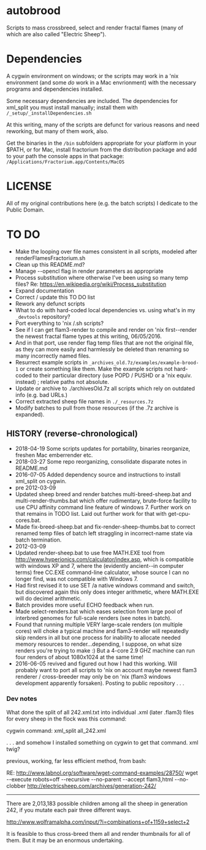 # autobrood
Scripts to mass crossbreed, select and render fractal flames (many of which are also called "Electric Sheep").

# Dependencies
A cygwin environment on windows; or the scripts may work in a 'nix environment (and some _do_ work in a Mac envrionment) with the necessary programs and dependencies installed.

Some necessary dependencies are included. The dependencies for xml_split you must install manually; install them with `/_setup/_installDependencies.sh`

At this writing, many of the scripts are defunct for various reasons and need reworking, but many of them work, also.

Get the binaries in the `/bin` subfolders appropriate for your platform in your $PATH, or for Mac, install fractorium from the distribution package and add to your path the console apps in that package: `/Applications/Fractorium.app/Contents/MacOS`

# LICENSE
All of my original contributions here (e.g. the batch scripts) I dedicate to the Public Domain.

# TO DO
- Make the looping over file names consistent in all scripts, modeled after renderFlamesFractorium.sh
- Clean up this README.md?
- Manage --opencl flag in render parameters as appropriate
- Process substitution where otherwise I've been using so many temp files? Re:
https://en.wikipedia.org/wiki/Process_substitution
- Expand documentation
- Correct / update this TO DO list
- Rework any defunct scripts
- What to do with hard-coded local dependencies vs. using what's in my `_devtools` repository?
- Port everything to 'nix /.sh scripts?
- See if I can get flam3-render to compile and render on 'nix first--render the newest fractal flame types at this writing, 06/05/2016.
 - And in that port, use render flag temp files that are not the original file, as they can more easily and harmlessly be deleted than renaming so many incorrectly named files.
- Resurrect example scripts in `_archives_old.7z/examples/example-brood-1` or create something like them. Make the example scripts not hard-coded to their particular directory (use POPD / PUSHD or a 'nix equiv. instead) ; relative paths not absolute.
- Update or archive to ./archivesOld.7z all scripts which rely on outdated info (e.g. bad URLs.)
- Correct extracted sheep file names in `./_resources.7z`
- Modify batches to pull from those resources (if the .7z archive is expanded).

## HISTORY (reverse-chronological)

- 2018-04-19 Some scripts updates for portability, binaries reorganize, freshen Mac emberrender etc.
- 2018-03-27 Some repo reorganizing, consolidate disparate notes in README.md
- 2016-07-05 Added dependency source and instructions to install xml_split on cygwin.
- pre 2012-03-09
 - Updated sheep breed and render batches multi-breed-sheep.bat and multi-render-thumbs.bat which offer rudimentary, brute-force facility to use CPU affinity command line feature of windows 7. Further work on that remains in TODO list. Laid out further work for that with get-cpu-cores.bat.
- Made fix-breed-sheep.bat and fix-render-sheep-thumbs.bat to correct renamed temp files of batch left straggling in incorrect-name state via batch termination.
- 2012-03-09
 - Updated render-sheep.bat to use free MATH.EXE tool from http://www.hyperionics.com/calculator/index.asp, which is compatible with windows XP and 7, where the (evidently ancient--in computer terms) free CC.EXE command-line calculator, whose source I can no longer find, was not compatible with Windows 7.
 - Had first revised it to use SET /a native windows command and switch, but discovered again this only does integer arithmetic, where MATH.EXE will do decimel arithmetic.
 - Batch provides more useful ECHO feedback when run.
 - Made select-renders.bat which eases selection from large pool of interbred genomes for full-scale renders (see notes in batch).
 - Found that running multiple VERY large-scale renders (on multiple cores) will choke a typical machine and flam3-render will repeatedly skip renders in all but one process for inability to allocate needed memory resources to render...depending, I suppose, on what size renders you're trying to make :) But a 4-core 2.9 GHZ machine can run four renders of about 1080x1024 at the same time!
- 2016-06-05 revived and figured out how I had this working. Will probably want to port all scripts to 'nix on account maybe newest flam3 renderer / cross-breeder may only be on 'nix (flam3 windows development apparently forsaken). Posting to public repository . . .

### Dev notes
What done the split of all 242.xml.txt into individual .xml (later .flam3) files for every sheep in the flock was this command:

cygwin command:
xml_split all_242.xml

. . . and somehow I installed something on cygwin to get that command. xml twig?

previous, working, far less efficient method, from bash:

RE: http://www.labnol.org/software/wget-command-examples/28750/
wget --execute robots=off --recursive --no-parent --accept flam3,html --no-clobber http://electricsheep.com/archives/generation-242/

----
There are 2,013,183 possible children among all the sheep in generation 242, if you mutate each pair three different ways.

http://www.wolframalpha.com/input/?i=combinations+of+1159+select+2

It is feasible to thus cross-breed them all and render thumbnails for all of them. But it may be an enormous undertaking.